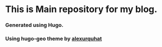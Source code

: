 # This is Main repository for my blog.
### Generated using Hugo.
### Using hugo-geo theme by [alexurquhat][1]


[1]: https://github.com/alexurquhart
